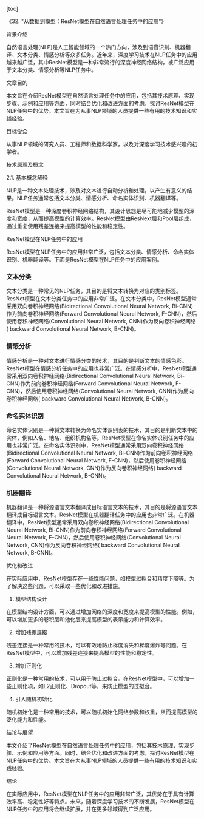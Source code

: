 
[toc]                    
                
                
《32. "从数据到模型：ResNet模型在自然语言处理任务中的应用"》

背景介绍

自然语言处理(NLP)是人工智能领域的一个热门方向，涉及到语音识别、机器翻译、文本分类、情感分析等众多任务。近年来，深度学习技术在NLP任务中的应用越来越广泛，其中ResNet模型是一种非常流行的深度神经网络结构，被广泛应用于文本分类、情感分析等NLP任务中。

文章目的

本文旨在介绍ResNet模型在自然语言处理任务中的应用，包括其技术原理、实现步骤、示例和应用等方面，同时结合优化和改进方面的考虑，探讨ResNet模型在NLP任务中的优势。本文旨在为从事NLP领域的人员提供一些有用的技术知识和实践经验。

目标受众

从事NLP领域的研究人员、工程师和数据科学家，以及对深度学习技术感兴趣的初学者。

技术原理及概念

2.1. 基本概念解释

NLP是一种文本处理技术，涉及对文本进行自动分析和处理，以产生有意义的结果。NLP任务通常包括文本分类、情感分析、命名实体识别、机器翻译等。

ResNet模型是一种深度卷积神经网络结构，其设计思想是尽可能地减少模型的深度和宽度，从而提高模型的计算效率。ResNet模型由ResNext层和Pool层组成，通过重复使用残差连接来提高模型的性能和稳定性。

ResNet模型在NLP任务中的应用

ResNet模型在NLP任务中的应用非常广泛，包括文本分类、情感分析、命名实体识别、机器翻译等。下面是ResNet模型在NLP任务中的应用案例。

### 文本分类

文本分类是一种常见的NLP任务，其目的是将文本转换为对应的类别标签。ResNet模型在文本分类任务中的应用非常广泛。在文本分类中，ResNet模型通常采用双向卷积神经网络(Bidirectional Convolutional Neural Network, Bi-CNN)作为前向卷积神经网络(Forward Convolutional Neural Network, F-CNN)，然后使用卷积神经网络(Convolutional Neural Network, CNN)作为反向卷积神经网络( backward Convolutional Neural Network, B-CNN)。

### 情感分析

情感分析是一种对文本进行情感分类的技术，其目的是判断文本的情感色彩。ResNet模型在情感分析任务中的应用也非常广泛。在情感分析中，ResNet模型通常采用双向卷积神经网络(Bidirectional Convolutional Neural Network, Bi-CNN)作为前向卷积神经网络(Forward Convolutional Neural Network, F-CNN)，然后使用卷积神经网络(Convolutional Neural Network, CNN)作为反向卷积神经网络( backward Convolutional Neural Network, B-CNN)。

### 命名实体识别

命名实体识别是一种将文本转换为命名实体识别表的技术，其目的是判断文本中的实体，例如人名、地名、组织机构名等。ResNet模型在命名实体识别任务中的应用也非常广泛。在命名实体识别中，ResNet模型通常采用双向卷积神经网络(Bidirectional Convolutional Neural Network, Bi-CNN)作为前向卷积神经网络(Forward Convolutional Neural Network, F-CNN)，然后使用卷积神经网络(Convolutional Neural Network, CNN)作为反向卷积神经网络( backward Convolutional Neural Network, B-CNN)。

### 机器翻译

机器翻译是一种将源语言文本翻译成目标语言文本的技术，其目的是将源语言文本翻译成目标语言文本。ResNet模型在机器翻译任务中的应用也非常广泛。在机器翻译中，ResNet模型通常采用双向卷积神经网络(Bidirectional Convolutional Neural Network, Bi-CNN)作为前向卷积神经网络(Forward Convolutional Neural Network, F-CNN)，然后使用卷积神经网络(Convolutional Neural Network, CNN)作为反向卷积神经网络( backward Convolutional Neural Network, B-CNN)。

优化和改进

在实际应用中，ResNet模型存在一些性能问题，如模型过拟合和精度下降等。为了解决这些问题，可以采取一些优化和改进措施。

1. 模型结构设计

在模型结构设计方面，可以通过增加网络的深度和宽度来提高模型的性能。例如，可以增加更多的卷积层和池化层来提高模型的表示能力和计算效率。

2. 增加残差连接

残差连接是一种常用的技术，可以有效地防止梯度消失和梯度爆炸等问题。在ResNet模型中，可以增加残差连接来提高模型的性能和稳定性。

3. 增加正则化

正则化是一种常用的技术，可以用于防止过拟合。在ResNet模型中，可以增加一些正则化项，如L2正则化、Dropout等，来防止模型的过拟合。

4. 引入随机初始化

随机初始化是一种常用的技术，可以随机初始化网络参数和权重，从而提高模型的泛化能力和性能。

结论与展望

本文介绍了ResNet模型在自然语言处理任务中的应用，包括其技术原理、实现步骤、示例和应用等方面。同时，结合优化和改进方面的考虑，探讨ResNet模型在NLP任务中的优势。本文旨在为从事NLP领域的人员提供一些有用的技术知识和实践经验。

结论

在实际应用中，ResNet模型在NLP任务中的应用非常广泛，其优势在于具有计算效率高、稳定性好等特点。未来，随着深度学习技术的不断发展，ResNet模型在NLP任务中的应用将会继续扩展，并在更多领域得到广泛应用。


